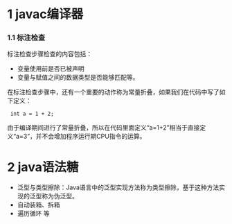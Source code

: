 # 1 javac编译器

### 1.1 标注检查

标注检查步骤检查的内容包括：

- 变量使用前是否已被声明
- 变量与赋值之间的数据类型是否能够匹配等。

在标注检查步骤中，还有一个重要的动作称为常量折叠，如果我们在代码中写了如下定义： 

```
 int a = 1 + 2; 
```

由于编译期间进行了常量折叠，所以在代码里面定义“a=1+2”相当于直接定义“a=3”，并不会增加程序运行期CPU指令的运算。



# 2 java语法糖

- 泛型与类型擦除：Java语言中的泛型实现方法称为类型擦除，基于这种方法实现的泛型称为伪泛型。
- 自动装箱、拆箱
- 遍历循环 等